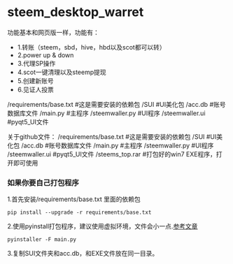 # steem_desktop_warret
 功能基本和网页版一样，功能有：

- 1.转账（steem，sbd，hive，hbd以及scot都可以转）
- 2.power up & down
- 3.代理SP操作
- 4.scot一键清理以及steemp提现
- 5.创建新账号
- 6.见证人投票


/requirements/base.txt  #这是需要安装的依赖包
/SUI  #UI美化包
/acc.db #账号数据库文件
/main.py #主程序
/steemwaller.py #UI程序
/steemwaller.ui #pyqt5_UI文件

关于github文件：
/requirements/base.txt  #这是需要安装的依赖包
/SUI  #UI美化包
/acc.db #账号数据库文件
/main.py #主程序
/steemwaller.py #UI程序
/steemwaller.ui #pyqt5_UI文件
/steems_top.rar  #打包好的win7  EXE程序，打开即可使用


### 如果你要自己打包程序

1.首先安装/requirements/base.txt 里面的依赖包
```
pip install --upgrade -r requirements/base.txt
```

2.使用pyinstall打包程序，建议使用虚拟环境，文件会小一点.[参考文章](https://blog.csdn.net/laiyaoditude/article/details/85278037)
```
pyinstaller -F main.py
```

3.复制SUI文件夹和acc.db，和EXE文件放在同一目录。
